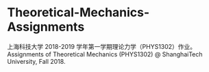 # Theoretical-Mechanics-Assignments
上海科技大学 2018-2019 学年第一学期理论力学（PHYS1302）作业。Assignments of Theoretical Mechanics (PHYS1302) @ ShanghaiTech University, Fall 2018.
